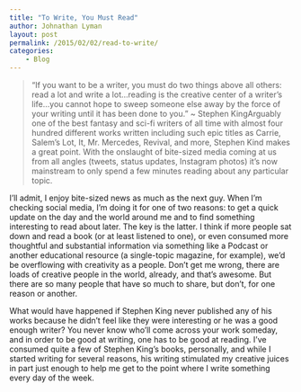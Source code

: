 ```yaml
---
title: "To Write, You Must Read"
author: Johnathan Lyman
layout: post
permalink: /2015/02/02/read-to-write/
categories:
    - Blog
---
```


> “If you want to be a writer, you must do two things above&nbsp;all others: read a lot and write a lot…reading is the creative center of a writer’s life…you cannot hope to sweep someone else away by the force of your writing until it has been done to you.” ~ Stephen KingArguably one of the best fantasy and sci-fi writers of all time with almost four hundred different works written including such epic titles as Carrie, Salem’s Lot, It, Mr. Mercedes, Revival, and more, Stephen Kind makes a great point. With the onslaught of bite-sized media coming at us from all angles (tweets, status updates, Instagram photos) it’s now mainstream to only spend a few minutes reading about any particular topic.&nbsp;

I’ll admit, I enjoy bite-sized news as much as the next guy. When I’m checking social media, I’m doing it for one of two reasons: to get a quick update on the day and the world around me and to find something interesting to read about later. The key is the latter. I think if more people sat down and read a book (or at least listened to one), or even consumed more thoughtful and substantial information via something like a Podcast or another educational resource (a single-topic magazine, for example), we’d be overflowing with creativity as a people. Don’t get me wrong, there are loads of creative people in the world, already, and that’s awesome. But there are so many people that have so much to share, but don’t, for one reason or another.&nbsp;

What would have happened if Stephen King never published any of his works because he didn’t feel like they were interesting or he was a good enough writer? You never know who’ll come across your work someday, and in order to be good at writing, one has to be good at reading. I’ve consumed quite a few of Stephen King’s books, personally, and while I started writing for several reasons, his writing stimulated my creative juices in part just enough to help me get to the point where I write something every day of the week.&nbsp;

